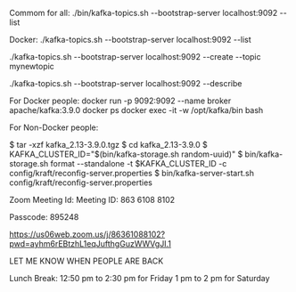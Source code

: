 Commom for all:
./bin/kafka-topics.sh --bootstrap-server localhost:9092 --list

Docker:
./kafka-topics.sh --bootstrap-server localhost:9092 --list

./kafka-topics.sh --bootstrap-server localhost:9092 --create --topic 
mynewtopic

./kafka-topics.sh --bootstrap-server localhost:9092 --describe

For Docker people:
docker run -p 9092:9092 --name broker apache/kafka:3.9.0
docker ps
docker exec -it -w /opt/kafka/bin <container-id> bash

For Non-Docker people:

$ tar -xzf kafka_2.13-3.9.0.tgz
$ cd kafka_2.13-3.9.0
$ KAFKA_CLUSTER_ID="$(bin/kafka-storage.sh random-uuid)"
$ bin/kafka-storage.sh format --standalone -t $KAFKA_CLUSTER_ID -c config/kraft/reconfig-server.properties
$ bin/kafka-server-start.sh config/kraft/reconfig-server.properties



Zoom Meeting  Id: 
Meeting ID: 863 6108 8102

Passcode: 895248

https://us06web.zoom.us/j/86361088102?pwd=ayhm6rEBtzhL1eqJufthgGuzWWVgJI.1


LET ME KNOW WHEN PEOPLE ARE BACK




Lunch Break:
12:50 pm to 2:30 pm for Friday
1 pm to 2 pm for Saturday
